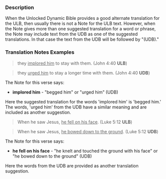 
### Description

When the Unlocked Dynamic Bible provides a good alternate translation for the ULB, then usually there is not a Note for the ULB text. However, when the Note gives more than one suggested translation for a word or phrase, the Note may include text from the UDB as one of the suggested translations. In that case the text from the UDB will be followed by "(UDB)."

### Translation Notes Examples

>they <u>implored him</u> to stay with them. (John 4:40 **ULB**)

>they <u>urged him</u> to stay a longer time with them. (John 4:40 **UDB**)

The Note for this verse says:

  * **implored him**  - "begged him" or "urged him" (UDB)

Here the suggested translation for the words 'implored him' is 'begged him.' The words, 'urged him' from the UDB have a similar meaning and are included as another suggestion.

>When he saw Jesus, <u>he fell on his face</u>. (Luke 5:12 **ULB**)

>When he saw Jesus, <u>he bowed down to the ground</u>. (Luke 5:12 **UDB**)

The Note for this verse says:

  * **he fell on his face** - "he knelt and touched the ground with his face" or "he bowed down to the ground" (UDB)

Here the words from the UDB are provided as another translation suggestion.